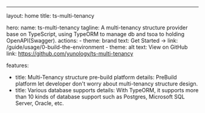 ---
layout: home
title: ts-multi-tenancy

hero:
  name: ts-multi-tenancy
  tagline: A multi-tenancy structure provider base on TypeScript, using TypeORM to manage db and tsoa to holding OpenAPI(Swagger).
  actions:
    - theme: brand
      text: Get Started →
      link: /guide/usage/0-build-the-environment
    - theme: alt
      text: View on GitHub
      link: https://github.com/yunology/ts-multi-tenancy

features:
  - title: Multi-Tenancy structure pre-build platform
    details: PreBuild platform let developer don't worry about multi-tenancy structure design.
  - title: Various database supports
    details: With TypeORM, it supports more than 10 kinds of database support such as Postgres, Microsoft SQL Server, Oracle, etc.
